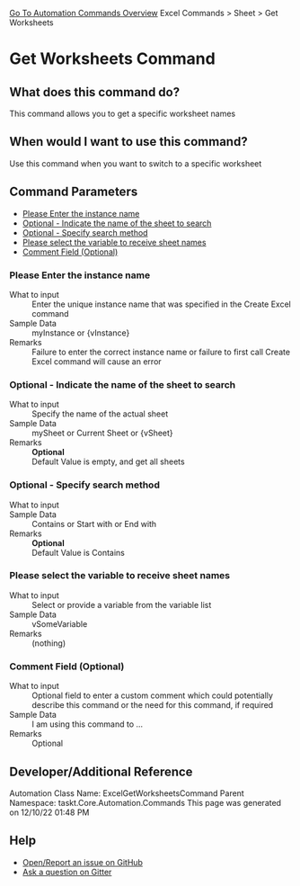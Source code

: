 <!--TITLE: Get Worksheets Command -->
<!-- SUBTITLE: a command in the Excel Commands group. -->
[Go To Automation Commands Overview](/automation-commands.md)
Excel Commands &gt; Sheet &gt; Get Worksheets


# Get Worksheets Command


## What does this command do?
This command allows you to get a specific worksheet names


## When would I want to use this command?
Use this command when you want to switch to a specific worksheet


## Command Parameters
- [Please Enter the instance name](#param_0)
- [Optional - Indicate the name of the sheet to search](#param_1)
- [Optional - Specify search method](#param_2)
- [Please select the variable to receive sheet names](#param_3)
- [Comment Field (Optional)](#param_4)


<a id="param_0"></a>
### Please Enter the instance name


<dl>
<dt>What to input</dt><dd>Enter the unique instance name that was specified in the Create Excel command</dd>
<dt>Sample Data</dt><dd>myInstance or {vInstance}</dd>
<dt>Remarks</dt><dd>Failure to enter the correct instance name or failure to first call Create Excel command will cause an error</dd>
</dl>




<a id="param_1"></a>
### Optional - Indicate the name of the sheet to search


<dl>
<dt>What to input</dt><dd>Specify the name of the actual sheet</dd>
<dt>Sample Data</dt><dd>mySheet or Current Sheet or {vSheet}</dd>
<dt>Remarks</dt><dd><b>Optional</b><br>Default Value is empty, and get all sheets</dd>
</dl>




<a id="param_2"></a>
### Optional - Specify search method


<dl>
<dt>What to input</dt><dd></dd>
<dt>Sample Data</dt><dd>Contains or Start with or End with</dd>
<dt>Remarks</dt><dd><b>Optional</b><br>Default Value is Contains</dd>
</dl>




<a id="param_3"></a>
### Please select the variable to receive sheet names


<dl>
<dt>What to input</dt><dd>Select or provide a variable from the variable list</dd>
<dt>Sample Data</dt><dd>vSomeVariable</dd>
<dt>Remarks</dt><dd>(nothing)</dd>
</dl>




<a id="param_4"></a>
### Comment Field (Optional)


<dl>
<dt>What to input</dt><dd>Optional field to enter a custom comment which could potentially describe this command or the need for this command, if required</dd>
<dt>Sample Data</dt><dd>I am using this command to ...</dd>
<dt>Remarks</dt><dd>Optional</dd>
</dl>




## Developer/Additional Reference
Automation Class Name: ExcelGetWorksheetsCommand
Parent Namespace: taskt.Core.Automation.Commands
This page was generated on 12/10/22 01:48 PM


## Help
- [Open/Report an issue on GitHub](https://github.com/rcktrncn/taskt/issues/new)
- [Ask a question on Gitter](https://gitter.im/taskt-rpa/Lobby)
